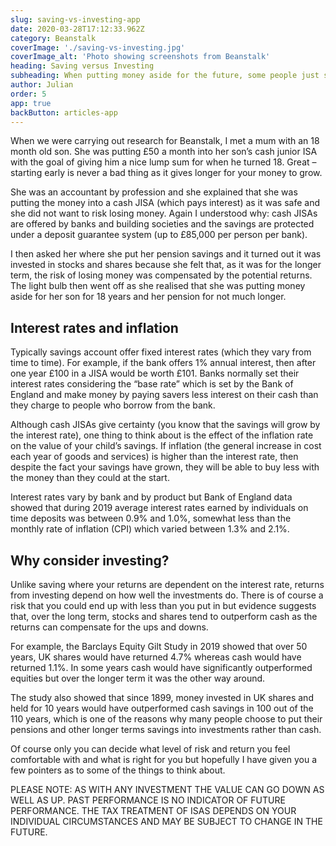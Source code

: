 ```yaml
---
slug: saving-vs-investing-app
date: 2020-03-28T17:12:33.962Z
category: Beanstalk
coverImage: './saving-vs-investing.jpg'
coverImage_alt: 'Photo showing screenshots from Beanstalk'
heading: Saving versus Investing
subheading: When putting money aside for the future, some people just stick it into a savings account because they don’t want to lose any money.  This makes sense but as I explain the right decision is a bit more complicated, particularly if you are putting money away for a long time such as with child savings or a pension.
author: Julian
order: 5
app: true
backButton: articles-app
---
```


When we were carrying out research for Beanstalk, I met a mum with an 18 month old son. She was putting £50 a month into her son’s cash junior ISA with the goal of giving him a nice lump sum for when he turned 18.  Great – starting early is never a bad thing as it gives longer for your money to grow. 

She was an accountant by profession and she explained that she was putting the money into a cash JISA (which pays interest) as it was safe and she did not want to risk losing money.  Again I understood why: cash JISAs are offered by banks and building societies and the savings are protected under a deposit guarantee system (up to £85,000 per person per bank).

I then asked her where she put her pension savings and it turned out it was invested in stocks and shares because she felt that, as it was for the longer term, the risk of losing money was compensated by the potential returns.  The light bulb then went off as she realised that she was putting money aside for her son for 18 years and her pension for not much longer.

## Interest rates and inflation

Typically savings account offer fixed interest rates (which they vary from time to time).  For example, if the bank offers 1% annual interest, then after one year £100 in a JISA would be worth £101.  Banks normally set their interest rates considering the “base rate” which is set by the Bank of England and make money by paying savers less interest on their cash than they charge to people who borrow from the bank.

Although cash JISAs give certainty (you know that the savings will grow by the interest rate), one thing to think about is the effect of the inflation rate on the value of your child’s savings.  If inflation (the general increase in cost each year of goods and services) is higher than the interest rate, then despite the fact your savings have grown, they will be able to buy less with the money than they could at the start.

Interest rates vary by bank and by product but Bank of England data showed that during 2019 average interest rates earned by individuals on time deposits was between 0.9% and 1.0%, somewhat less than the monthly rate of inflation (CPI) which varied between 1.3% and 2.1%.

## Why consider investing?

Unlike saving where your returns are dependent on the interest rate, returns from investing depend on how well the investments do.  There is of course a risk that you could end up with less than you put in but evidence suggests that, over the long term, stocks and shares tend to outperform cash as the returns can compensate for the ups and downs.

For example, the Barclays Equity Gilt Study in 2019 showed that over 50 years, UK shares would have returned 4.7% whereas cash would have returned 1.1%.  In some years cash would have significantly outperformed equities but over the longer term it was the other way around.

The study also showed that since 1899, money invested in UK shares and held for 10 years would have outperformed cash savings in 100 out of the 110 years, which is one of the reasons why many people choose to put their pensions and other longer terms savings into investments rather than cash.

Of course only you can decide what level of risk and return you feel comfortable with and what is right for you but hopefully I have given you a few pointers as to some of the things to think about.  

PLEASE NOTE: AS WITH ANY INVESTMENT THE VALUE CAN GO DOWN AS WELL AS UP. PAST PERFORMANCE IS NO INDICATOR OF FUTURE PERFORMANCE. THE TAX TREATMENT OF ISAS DEPENDS ON YOUR INDIVIDUAL CIRCUMSTANCES AND MAY BE SUBJECT TO CHANGE IN THE FUTURE.
